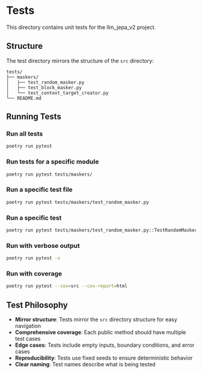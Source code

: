 # Tests

This directory contains unit tests for the llm_jepa_v2 project.

## Structure

The test directory mirrors the structure of the `src` directory:

```
tests/
├── maskers/
│   ├── test_random_masker.py
│   ├── test_block_masker.py
│   └── test_context_target_creator.py
└── README.md
```

## Running Tests

### Run all tests

```bash
poetry run pytest
```

### Run tests for a specific module

```bash
poetry run pytest tests/maskers/
```

### Run a specific test file

```bash
poetry run pytest tests/maskers/test_random_masker.py
```

### Run a specific test

```bash
poetry run pytest tests/maskers/test_random_masker.py::TestRandomMasker::test_create_mask_returns_boolean_array
```

### Run with verbose output

```bash
poetry run pytest -v
```

### Run with coverage

```bash
poetry run pytest --cov=src --cov-report=html
```

## Test Philosophy

- **Mirror structure**: Tests mirror the `src` directory structure for easy navigation
- **Comprehensive coverage**: Each public method should have multiple test cases
- **Edge cases**: Tests include empty inputs, boundary conditions, and error cases
- **Reproducibility**: Tests use fixed seeds to ensure deterministic behavior
- **Clear naming**: Test names describe what is being tested


